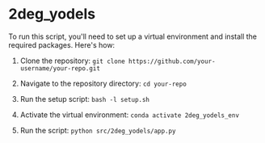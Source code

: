 # 2deg_yodels

To run this script, you'll need to set up a virtual environment and install the required packages. Here's how:

1. Clone the repository:
`git clone https://github.com/your-username/your-repo.git`

 
2. Navigate to the repository directory:
`cd your-repo`


3. Run the setup script:
`bash -l setup.sh`


4. Activate the virtual environment:
`conda activate 2deg_yodels_env`


5. Run the script:
`python src/2deg_yodels/app.py`


